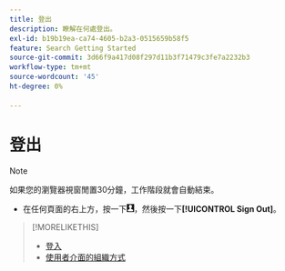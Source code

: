 ```yaml
---
title: 登出
description: 瞭解在何處登出。
exl-id: b19b19ea-ca74-4605-b2a3-0515659b58f5
feature: Search Getting Started
source-git-commit: 3d66f9a417d08f297d11b3f71479c3fe7a2232b3
workflow-type: tm+mt
source-wordcount: '45'
ht-degree: 0%

---
```


# 登出

>[!NOTE]
>
>如果您的瀏覽器視窗閒置30分鐘，工作階段就會自動結束。

* 在任何頁面的右上方，按一下![使用者設定檔](/help/search-social-commerce/assets/user-profile.png "使用者設定檔")，然後按一下&#x200B;**[!UICONTROL Sign Out]**。

>[!MORELIKETHIS]
>
>* [登入](log-in.md)
>* [使用者介面的組織方式](user-interface.md)
